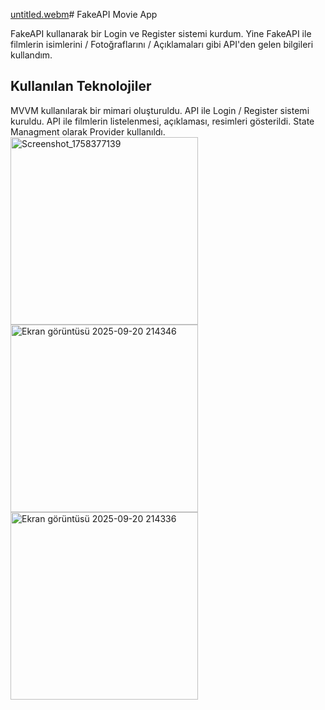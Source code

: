 [untitled.webm](https://github.com/user-attachments/assets/b511445c-80fb-4687-8f80-24076ddd7ce9)# FakeAPI Movie App

FakeAPI kullanarak bir Login ve Register sistemi kurdum. Yine FakeAPI ile filmlerin isimlerini / Fotoğraflarını / Açıklamaları gibi API'den gelen bilgileri kullandım.

## Kullanılan Teknolojiler

MVVM kullanılarak bir mimari oluşturuldu. 
API ile Login / Register sistemi kuruldu.
API ile filmlerin listelenmesi, açıklaması, resimleri gösterildi.
State Managment olarak Provider kullanıldı.
<img width="300" height="300" alt="Screenshot_1758377139" src="https://github.com/user-attachments/assets/38dc6ac5-0119-4973-a993-4b7063885b66" />
<img width="300" height="300" alt="Ekran görüntüsü 2025-09-20 214346" src="https://github.com/user-attachments/assets/3501e5e3-0532-4e56-878a-16edac9bc719" />
<img width="300" height="300" alt="Ekran görüntüsü 2025-09-20 214336" src="https://github.com/user-attachments/assets/540318a8-5628-40bb-a5a9-8bd4e4f78035" />

